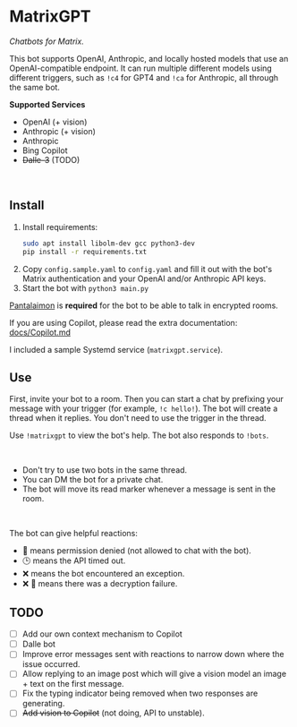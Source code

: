 # MatrixGPT

_Chatbots for Matrix._

This bot supports OpenAI, Anthropic, and locally hosted models that use an OpenAI-compatible endpoint. It can run
multiple different models using different triggers, such as `!c4` for GPT4 and `!ca` for Anthropic, all through the same bot.

**Supported Services**

- OpenAI (+ vision)
- Anthropic (+ vision)
- Anthropic
- Bing Copilot
- ~~Dalle-3~~ (TODO)

<br>

## Install

1. Install requirements:
    ```bash
    sudo apt install libolm-dev gcc python3-dev
    pip install -r requirements.txt
    ```
2. Copy `config.sample.yaml` to `config.yaml` and fill it out with the bot's Matrix authentication and your OpenAI
   and/or Anthropic API keys.
3. Start the bot with `python3 main.py`

[Pantalaimon](https://github.com/matrix-org/pantalaimon) is **required** for the bot to be able to talk in encrypted rooms.

If you are using Copilot, please read the extra documentation: [docs/Copilot.md](docs/Copilot.md)

I included a sample Systemd service (`matrixgpt.service`).

## Use

First, invite your bot to a room. Then you can start a chat by prefixing your message with your trigger (for
example, `!c hello!`). The bot will create a thread when it replies. You don't need to use the trigger in the thread.

Use `!matrixgpt` to view the bot's help. The bot also responds to `!bots`.

<br>

- Don't try to use two bots in the same thread.
- You can DM the bot for a private chat.
- The bot will move its read marker whenever a message is sent in the room.

<br>

The bot can give helpful reactions:

- 🚫 means permission denied (not allowed to chat with the bot).
- 🕒 means the API timed out.
- ❌ means the bot encountered an exception.
- ❌ 🔐 means there was a decryption failure.

## TODO

- [ ] Add our own context mechanism to Copilot
- [ ] Dalle bot
- [ ] Improve error messages sent with reactions to narrow down where the issue occurred.
- [ ] Allow replying to an image post which will give a vision model an image + text on the first message.
- [ ] Fix the typing indicator being removed when two responses are generating.
- [ ] ~~Add vision to Copilot~~ (not doing, API to unstable).
